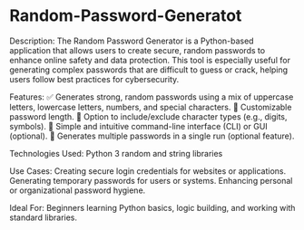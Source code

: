 # Random-Password-Generatot

Description:
The Random Password Generator is a Python-based application that allows users to create secure, random passwords to enhance online safety and data protection. This tool is especially useful for generating complex passwords that are difficult to guess or crack, helping users follow best practices for cybersecurity.

Features:
✅ Generates strong, random passwords using a mix of uppercase letters, lowercase letters, numbers, and special characters.
🔄 Customizable password length.
🔣 Option to include/exclude character types (e.g., digits, symbols).
🧠 Simple and intuitive command-line interface (CLI) or GUI (optional).
🔁 Generates multiple passwords in a single run (optional feature).

Technologies Used:
Python 3
random and string libraries

Use Cases:
Creating secure login credentials for websites or applications.
Generating temporary passwords for users or systems.
Enhancing personal or organizational password hygiene.

Ideal For:
Beginners learning Python basics, logic building, and working with standard libraries.
